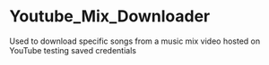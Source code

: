 # Youtube_Mix_Downloader
Used to download specific songs from a music mix video hosted on YouTube
testing saved credentials
